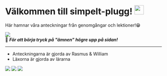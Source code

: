# Välkommen till simpelt-plugg! <img src="https://raw.githubusercontent.com/MartinHeinz/MartinHeinz/master/wave.gif" width="30px">
Här hamnar våra anteckningar från genomgångar och lektioner!😁


<img src="https://github.com/rasmus-ob/simpelt-plugg/blob/main/src/tutorial1.png?raw=true"></img>    
📔 ***För att börja tryck på "ämnen" högre upp på sidan!***

---

- Anteckningarna är gjorda av Rasmus & William     
- Läxorna är gjorda av lärarna


![](https://img.shields.io/badge/skolanteckningar-informational?style=for-the-badge&logo=&logoColor=white&color=ec8b5e&labelColor=141a46)
![](https://img.shields.io/badge/läxor-informational?style=for-the-badge&logo=&logoColor=white&color=141a46&labelColor=ec8b5e)
![](https://img.shields.io/badge/genomgångar-informational?style=for-the-badge&logo=&logoColor=white&color=ec8b5e&labelColor=141a46)


<!--
  https://shields.io/
--> 

